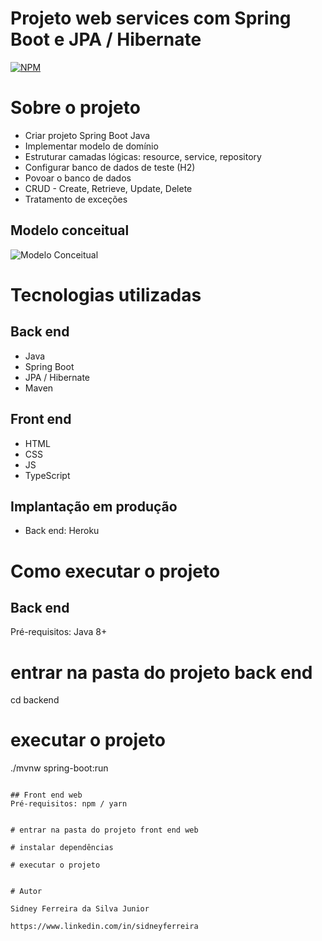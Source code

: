 # Projeto web services com Spring Boot e JPA / Hibernate 
[![NPM](https://img.shields.io/npm/l/react)](https://github.com/SidneyFSJR/exemplo-readme/blob/main/LICENSE) 

# Sobre o projeto

- Criar projeto Spring Boot Java
- Implementar modelo de domínio
- Estruturar camadas lógicas: resource, service, repository
- Configurar banco de dados de teste (H2)
- Povoar o banco de dados
- CRUD - Create, Retrieve, Update, Delete
- Tratamento de exceções

## Modelo conceitual
![Modelo Conceitual](https://user-images.githubusercontent.com/87396979/150684246-3d51ee34-926d-4371-9bd9-f454ac7e4694.png)

# Tecnologias utilizadas
## Back end
- Java
- Spring Boot
- JPA / Hibernate
- Maven
## Front end
- HTML
- CSS
- JS
- TypeScript

## Implantação em produção
- Back end: Heroku

# Como executar o projeto

## Back end
Pré-requisitos: Java 8+


# entrar na pasta do projeto back end
cd backend

# executar o projeto
./mvnw spring-boot:run
```

## Front end web
Pré-requisitos: npm / yarn


# entrar na pasta do projeto front end web

# instalar dependências

# executar o projeto


# Autor

Sidney Ferreira da Silva Junior

https://www.linkedin.com/in/sidneyferreira

